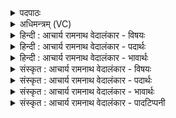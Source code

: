 <details><summary>पदपाठः</summary>

अ꣣भि꣢। प्र। वः꣣। सुरा꣡ध꣢सम्। सु꣣। रा꣡ध꣢꣯सम्। इ꣡न्द्र꣢꣯म्। अ꣣र्च। य꣡था꣢꣯। वि꣣दे꣢। यः। ज꣣रितृ꣡भ्यः꣢। म꣣घ꣡वा꣢। पु꣣रूव꣡सुः꣢। पु꣣रु। व꣡सुः꣢꣯। स꣣ह꣡स्रे꣢ण। इ꣢व। शि꣡क्ष꣢꣯ति। ८११।
</details>

<details><summary>अधिमन्त्रम् (VC)</summary>

- इन्द्रः
- प्रस्कण्वः काण्वः
- प्रगाथः(विषमा बृहती, समा सतोबृहती)
- मध्यमः
</details>

<details><summary>हिन्दी : आचार्य रामनाथ वेदालंकार - विषयः</summary>

प्रथम ऋचा पूर्वार्चिक में २३५ क्रमाङ्क पर परमेश्वर की अर्चना के विषय में व्याख्यात की गयी थी। यहाँ आचार्य का विषय वर्णित करते हैं।
</details>

<details><summary>हिन्दी : आचार्य रामनाथ वेदालंकार - पदार्थः</summary>

पदार्थान्वयभाषाः -  हे छात्रो ! (वः) तुम (सुराधसम्) उत्तम सिद्धि देनेवाले (इन्द्रम्) तपस्यारूप ऐश्वर्य से युक्त आचार्य की (अर्च) अर्चना करो, अर्थात् समित्पाणि होकर उसकी शरण में जाकर उसकी सेवा करो, (यथा विदे) जिससे वह तुम्हारी विद्याग्रहण की योग्यता को जाने। कैसे आचार्य की? (यः) जो (पुरूवसुः) बहुत विद्यारूप धनवाला, (मघवा) विद्या का दान करनेवाला आचार्य (जरितृभ्यः) स्तोता छात्रों को (सहस्रेण इव) मानों हजार मुखों से (शिक्षति) शिक्षा देता है ॥१॥ इस मन्त्र में ‘मानो हजार मुखों से’ में उत्प्रेक्षालङ्कार है ॥१॥
</details>

<details><summary>हिन्दी : आचार्य रामनाथ वेदालंकार - भावार्थः</summary>

भावार्थभाषाः -  आचार्य के पास से ही लोकविद्या और ब्रह्मविद्या प्राप्त होती है। इस रूप में उसका महत्त्व जानकर कृतज्ञतापूर्वक उसका सबको सम्मान करना चाहिए ॥१॥
</details>

<details><summary>संस्कृत : आचार्य रामनाथ वेदालंकार - विषयः</summary>

तत्र प्रथमा ऋक् पूर्वार्चिके २३५ क्रमाङ्के परमेश्वरार्चनविषये व्याख्याता। अत्राचार्यविषयो वर्ण्यते।
</details>

<details><summary>संस्कृत : आचार्य रामनाथ वेदालंकार - पदार्थः</summary>

पदार्थान्वयभाषाः -  हे छात्राः ! (वः) यूयम् (सुराधसम्) सुसिद्धिप्रदायकम् (इन्द्रम्) तपोरूपैश्वर्यवन्तम् आचार्यम् (अर्च) अर्चत, समित्पाणयो भूत्वा तच्छरणमुपगम्य तं परिचरत। [अत्र पुरुषव्यत्ययः।] (यथा विदे) येन स युष्माकं विद्याग्रहणयोग्यतां जानीयात्। कीदृशम् आचार्यम् ? (यः पुरूवसुः) बहुविद्याधनः (मघवा) विद्यादानवान्२ आचार्यः (जरितृभ्यः) स्तोतृभ्यः छात्रेभ्यः (सहस्रेण इव) मुखसहस्रेण इव (शिक्षति) शिक्षयति। [णिज्गर्भोऽयं प्रयोगः] ॥१॥ सहस्रेण इव इत्यत्रोत्प्रेक्षालङ्कारः ॥१॥
</details>

<details><summary>संस्कृत : आचार्य रामनाथ वेदालंकार - भावार्थः</summary>

भावार्थभाषाः -  आचार्यसकाशादेव लोकविद्या ब्रह्मविद्या च प्राप्यत इति तन्महत्त्वं विज्ञाय कृतज्ञतया स सर्वैः संमाननीयः ॥१॥
</details>

<details><summary>संस्कृत : आचार्य रामनाथ वेदालंकार - पादटिप्पनी</summary>

टिप्पणी:   १. ऋ० ८।४९।१, साम० २३५, अथ० २०।५१।१। २. मघं दानं मंहतेः, दानवान् नित्यदानः—इति भ०।
</details>